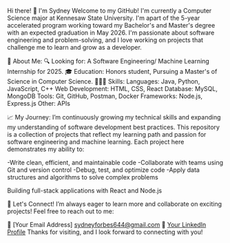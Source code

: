 Hi there! 👋 I'm Sydney
Welcome to my GitHub! I'm currently a Computer Science major at Kennesaw State University. I'm apart of the 5-year accelerated program working toward my Bachelor's and Master's degree with an expected graduation in May 2026. 
I'm passionate about software engineering and problem-solving, and I love working on projects that challenge me to learn and grow as a developer.

🌟 About Me:
🔍 Looking for: A Software Engineering/ Machine Learning Internship for 2025.
🎓 Education: Honors student, Pursuing a Master's of Science in Computer Science. 
👩🏾‍💻 Skills:
Languages: Java, Python, JavaScript, C++ 
Web Development: HTML, CSS, React
Database: MySQL, MongoDB
Tools: Git, GitHub, Postman, Docker
Frameworks: Node.js, Express.js
Other: APIs

📈 My Journey:
I’m continuously growing my technical skills and expanding my understanding of software development best practices. This repository is a collection of projects that reflect my learning path and passion for software engineering
and machine learning. Each project here demonstrates my ability to:

-Write clean, efficient, and maintainable code
-Collaborate with teams using Git and version control
-Debug, test, and optimize code
-Apply data structures and algorithms to solve complex problems

Building full-stack applications with React and Node.js

💬 Let's Connect!
I’m always eager to learn more and collaborate on exciting projects! Feel free to reach out to me:

📧 [Your Email Address] sydneyforbes644@gmail.com
💼 [Your LinkedIn Profile](https://www.linkedin.com/in/sydneyforbes/)
Thanks for visiting, and I look forward to connecting with you!
